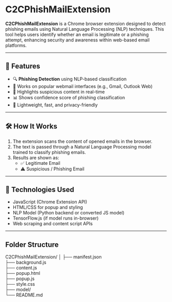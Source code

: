 # C2CPhishMailExtension

**C2CPhishMailExtension** is a Chrome browser extension designed to detect phishing emails using Natural Language Processing (NLP) techniques. This tool helps users identify whether an email is legitimate or a phishing attempt, enhancing security and awareness within web-based email platforms.

---

## 🚀 Features

- 🔍 **Phishing Detection** using NLP-based classification
- 📧 Works on popular webmail interfaces (e.g., Gmail, Outlook Web)
- 🔐 Highlights suspicious content in real-time
- 📊 Shows confidence score of phishing classification
- 🧠 Lightweight, fast, and privacy-friendly

---

## 🛠️ How It Works

1. The extension scans the content of opened emails in the browser.
2. The text is passed through a Natural Language Processing model trained to classify phishing emails.
3. Results are shown as:
   - ✅ Legitimate Email
   - ⚠️ Suspicious / Phishing Email

---

## 🧠 Technologies Used

- JavaScript (Chrome Extension API)
- HTML/CSS for popup and styling
- NLP Model (Python backend or converted JS model)
- TensorFlow.js (if model runs in-browser)
- Web scraping and content script APIs

---

## Folder Structure

C2CPhishMailExtension/
│
├── manifest.json          
├── background.js          
├── content.js             
├── popup.html             
├── popup.js               
├── style.css              
├── model/                 
└── README.md              

